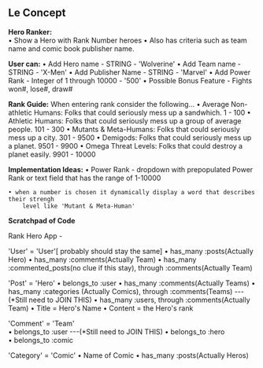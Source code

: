 
Le Concept
---

**Hero Ranker:**     
    • Show a Hero with Rank Number heroes 
    • Also has criteria such as team name and comic book publisher name.

**User can:**
    • Add Hero name - STRING - 'Wolverine'
    • Add Team name - STRING - 'X-Men'
    • Add Publisher Name - STRING - 'Marvel'
    • Add Power Rank - Integer of 1 through 10000 - '500'
    • Possible Bonus Feature - Fights won#, lose#, draw#
     
**Rank Guide:**
    When entering rank consider the following...
    • Average Non-athletic Humans:  Folks that could seriously mess up a sandwhich.
        1 - 100
    • Athletic Humans: Folks that could seriously mess up a group of average people.
        101 - 300
    • Mutants & Meta-Humans: Folks that could seriously mess up a city.
        301 - 9500
    • Demigods:  Folks that could seriously mess up a planet.
        9501 - 9900
    • Omega Threat Levels: Folks that could destroy a planet easily.
        9901 - 10000 

**Implementation Ideas:**
    • Power Rank - dropdown with prepopulated Power Rank or text field that has the range 
        of 1-10000
   
    • when a number is chosen it dynamically display a word that describes their strengh 
        level like 'Mutant & Meta-Human'

**Scratchpad of Code**

Rank Hero App - 


'User' = 'User'[ probably should stay the same]
    • has_many :posts(Actually Hero)
    • has_many :comments(Actually Team)
    • has_many :commented_posts(no clue if this stay), through :comments(Actually Team)

'Post' = 'Hero'
    • belongs_to :user
    • has_many :comments(Actually Teams) 
    • has_many :categories (Actually Comics), through :comments(Teams) ---(*Still need to JOIN THIS)
    • has_many :users, through :comments(Actually Team)
    • Title = Hero's Name
    • Content = the Hero's rank

'Comment' = 'Team'  
    • belongs_to :user ---(*Still need to JOIN THIS)
    • belongs_to :hero
    • belongs_to :comic

'Category' = 'Comic'
    • Name of Comic
    • has_many :posts(Actually Heros)